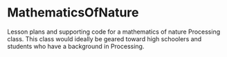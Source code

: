 # MathematicsOfNature
Lesson plans and supporting code for a mathematics of nature Processing class. This class would ideally be geared toward high schoolers and students who have a background in Processing. 
